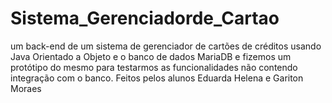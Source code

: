 # Sistema_Gerenciadorde_Cartao
um back-end de um sistema de gerenciador de cartões de créditos usando Java Orientado a Objeto e o banco de dados MariaDB e fizemos um protótipo do mesmo para testarmos as funcionalidades não contendo integração com o banco. Feitos pelos alunos Eduarda Helena e Gariton Moraes
